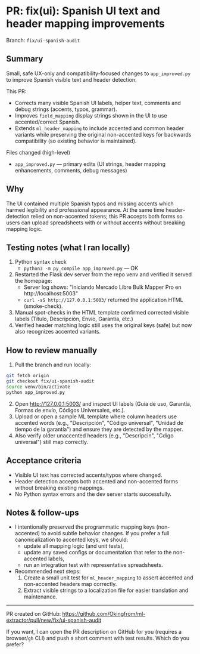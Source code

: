 # PR: fix(ui): Spanish UI text and header mapping improvements

Branch: `fix/ui-spanish-audit`

## Summary
Small, safe UX-only and compatibility-focused changes to `app_improved.py` to improve Spanish visible text and header detection.

This PR:
- Corrects many visible Spanish UI labels, helper text, comments and debug strings (accents, typos, grammar).
- Improves `field_mapping` display strings shown in the UI to use accented/correct Spanish.
- Extends `ml_header_mapping` to include accented and common header variants while preserving the original non-accented keys for backwards compatibility (so existing behavior is maintained).

Files changed (high-level)
- `app_improved.py` — primary edits (UI strings, header mapping enhancements, comments, debug messages)

## Why
The UI contained multiple Spanish typos and missing accents which harmed legibility and professional appearance. At the same time header-detection relied on non-accented tokens; this PR accepts both forms so users can upload spreadsheets with or without accents without breaking mapping logic.

## Testing notes (what I ran locally)
1. Python syntax check
   - `python3 -m py_compile app_improved.py` — OK
2. Restarted the Flask dev server from the repo venv and verified it served the homepage:
   - Server log shows: "Iniciando Mercado Libre Bulk Mapper Pro en http://localhost:5003"
   - `curl -sS http://127.0.0.1:5003/` returned the application HTML (smoke-check).
3. Manual spot-checks in the HTML template confirmed corrected visible labels (Título, Descripción, Envío, Garantía, etc.)
4. Verified header matching logic still uses the original keys (safe) but now also recognizes accented variants.

## How to review manually
1. Pull the branch and run locally:

```bash
git fetch origin
git checkout fix/ui-spanish-audit
source venv/bin/activate
python app_improved.py
```

2. Open http://127.0.0.1:5003/ and inspect UI labels (Guía de uso, Garantía, Formas de envío, Códigos Universales, etc.).
3. Upload or open a sample ML template where column headers use accented words (e.g., "Descripción", "Código universal", "Unidad de tiempo de la garantía") and ensure they are detected by the mapper.
4. Also verify older unaccented headers (e.g., "Descripcin", "Cdigo universal") still map correctly.

## Acceptance criteria
- Visible UI text has corrected accents/typos where changed.
- Header detection accepts both accented and non-accented forms without breaking existing mappings.
- No Python syntax errors and the dev server starts successfully.

## Notes & follow-ups
- I intentionally preserved the programmatic mapping keys (non-accented) to avoid subtle behavior changes. If you prefer a full canonicalization to accented keys, we should:
  - update all mapping logic (and unit tests),
  - update any saved configs or documentation that refer to the non-accented labels,
  - run an integration test with representative spreadsheets.
- Recommended next steps:
  1. Create a small unit test for `ml_header_mapping` to assert accented and non-accented headers map correctly.
  2. Extract visible strings to a localization file for easier translation and maintenance.

---

PR created on GitHub: https://github.com/Okingfrom/ml-extractor/pull/new/fix/ui-spanish-audit

If you want, I can open the PR description on GitHub for you (requires a browser/`gh` CLI) and push a short comment with test results. Which do you prefer?
